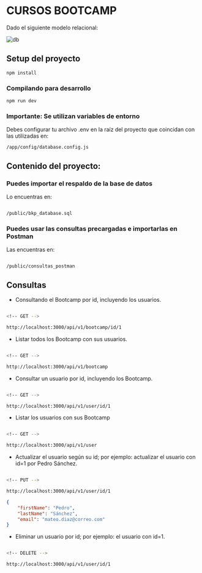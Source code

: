 # CURSOS BOOTCAMP

Dado el siguiente modelo relacional:

![db](./public/db.png)

## Setup del proyecto

```
npm install
```

### Compilando para desarrollo

```
npm run dev
```

### Importante: Se utilizan variables de entorno

Debes configurar tu archivo .env en la raíz del proyecto que coincidan con las utilizadas en:

```
/app/config/database.config.js
```

## Contenido del proyecto:

### Puedes importar el respaldo de la base de datos

Lo encuentras en:

```

/public/bkp_database.sql

```

### Puedes usar las consultas precargadas e importarlas en Postman

Las encuentras en:

```

/public/consultas_postman

```

## Consultas

- Consultando el Bootcamp por id, incluyendo los usuarios.

```bash

<!-- GET -->

http://localhost:3000/api/v1/bootcamp/id/1


```

- Listar todos los Bootcamp con sus usuarios.

```bash

<!-- GET -->

http://localhost:3000/api/v1/bootcamp


```

- Consultar un usuario por id, incluyendo los Bootcamp.

```bash

<!-- GET -->

http://localhost:3000/api/v1/user/id/1

```

- Listar los usuarios con sus Bootcamp

```bash

<!-- GET -->

http://localhost:3000/api/v1/user

```

- Actualizar el usuario según su id; por ejemplo: actualizar el usuario con id=1 por Pedro Sánchez.

```bash

<!-- PUT -->

http://localhost:3000/api/v1/user/id/1

```

```json
{
	"firstName": "Pedro",
	"lastName": "Sánchez",
	"email": "mateo.diaz@correo.com"
}
```

- Eliminar un usuario por id; por ejemplo: el usuario con id=1.

```bash

<!-- DELETE -->

http://localhost:3000/api/v1/user/id/1

```
